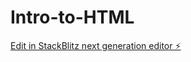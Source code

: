 # Intro-to-HTML

[Edit in StackBlitz next generation editor ⚡️](https://stackblitz.com/~/github.com/Kelsey-Coon/Intro-to-HTML)